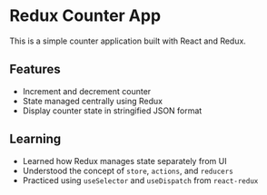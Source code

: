 # Redux Counter App

This is a simple counter application built with React and Redux.

## Features
- Increment and decrement counter
- State managed centrally using Redux
- Display counter state in stringified JSON format

## Learning
- Learned how Redux manages state separately from UI
- Understood the concept of `store`, `actions`, and `reducers`
- Practiced using `useSelector` and `useDispatch` from `react-redux`


